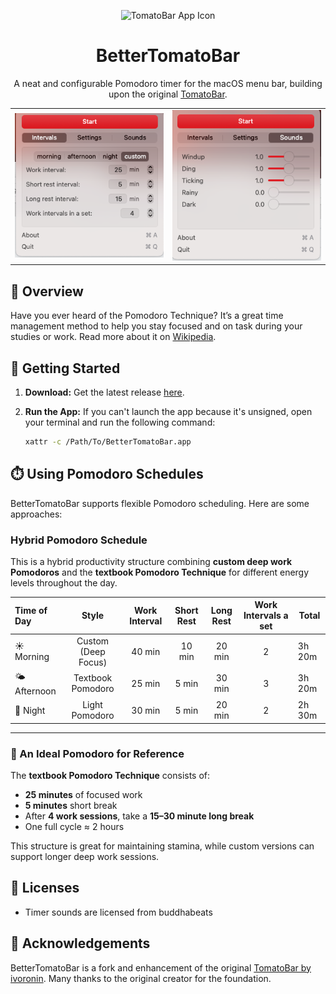 

<p align="center">
    <img src="https://raw.githubusercontent.com/ivoronin/TomatoBar/main/TomatoBar/Assets.xcassets/AppIcon.appiconset/icon_128x128%402x.png" width="128" height="128" alt="TomatoBar App Icon"/>
  </p>
  <h1 align="center">BetterTomatoBar</h1>

  <p align="center">
    A neat and configurable Pomodoro timer for the macOS menu bar, building upon the original <a href="https://github.com/ivoronin/TomatoBar">TomatoBar</a>.
  </p>

  <table>
    <tr>
      <td>
        <img src="https://github.com/stuAccount/BetterTomatoBar/raw/main/screenshot1.png?raw=true" alt="Screenshot 1" width="400"/>
      </td>
      <td>
        <img src="https://github.com/stuAccount/BetterTomatoBar/raw/main/screenshot2.png?raw=true" alt="Screenshot 2" width="400"/>
      </td>
    </tr>
  </table>

  ## 🍅 Overview

  Have you ever heard of the Pomodoro Technique? It’s a great time management method to help you stay focused and on task during your studies or work. Read more about it on <a href="https://en.wikipedia.org/wiki/Pomodoro_Technique">Wikipedia</a>.

  ## 🚀 Getting Started

  1.  **Download:** Get the latest release [here](https://github.com/stuAccount/BetterTomatoBar/releases/).
  2.  **Run the App:** If you can't launch the app because it's unsigned, open your terminal and run the following command:
      
      ```bash
      xattr -c /Path/To/BetterTomatoBar.app 
      ```

  ## ⏱️ Using Pomodoro Schedules

  BetterTomatoBar supports flexible Pomodoro scheduling. Here are some approaches:

  ### Hybrid Pomodoro Schedule

  This is a hybrid productivity structure combining **custom deep work Pomodoros** and the **textbook Pomodoro Technique** for different energy levels throughout the day.

  | Time of Day |        Style        | Work Interval | Short Rest | Long Rest | Work Intervals a set | Total  |
  | :---------- | :-----------------: | :-----------: | :--------: | :-------: | :------------------: | ------ |
  | ☀️ Morning   | Custom (Deep Focus) |    40 min     |   10 min   |  20 min   |          2           | 3h 20m |
  | 🌤️ Afternoon |  Textbook Pomodoro  |    25 min     |   5 min    |  30 min   |          3           | 3h 20m |
  | 🌙 Night     |   Light Pomodoro    |    30 min     |   5 min    |  20 min   |          2           | 2h 30m |

---

  ### 📌 An Ideal Pomodoro for Reference

  The **textbook Pomodoro Technique** consists of:

  - **25 minutes** of focused work  
  - **5 minutes** short break  
  - After **4 work sessions**, take a **15–30 minute long break**  
  - One full cycle ≈ 2 hours

  This structure is great for maintaining stamina, while custom versions can support longer deep work sessions.

  ## 📄 Licenses

  - Timer sounds are licensed from buddhabeats

  ## 🙏 Acknowledgements

  BetterTomatoBar is a fork and enhancement of the original [TomatoBar by ivoronin](https://github.com/ivoronin/TomatoBar). Many thanks to the original creator for the foundation.
